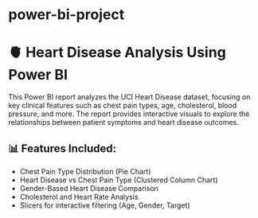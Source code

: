 # power-bi-project
# 🫀 Heart Disease Analysis Using Power BI

This Power BI report analyzes the UCI Heart Disease dataset, focusing on key clinical features such as chest pain types, age, cholesterol, blood pressure, and more. The report provides interactive visuals to explore the relationships between patient symptoms and heart disease outcomes.

## 📊 Features Included:
- Chest Pain Type Distribution (Pie Chart)
- Heart Disease vs Chest Pain Type (Clustered Column Chart)
- Gender-Based Heart Disease Comparison
- Cholesterol and Heart Rate Analysis
- Slicers for interactive filtering (Age, Gender, Target)
